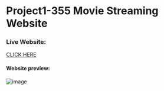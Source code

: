 # Project1-355 Movie Streaming Website


### Live Website:
[CLICK HERE](https://andreeaiban.github.io/Project1-355)

#### Website preview:
![image](https://user-images.githubusercontent.com/71531176/199629977-8fc2a422-59f0-416b-88d4-8620fbcff2a0.png)







